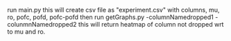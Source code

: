 run main.py 
this will create csv file as "experiment.csv" with columns, mu, ro, pofc, pofd, pofc-pofd
then run getGraphs.py -columnNamedropped1 -colunmnNamedropped2
this will return heatmap of column not dropped wrt to mu and ro.